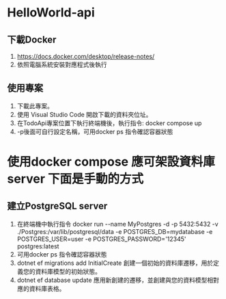 # HelloWorld-api

## 下載Docker

1. https://docs.docker.com/desktop/release-notes/
2. 依照電腦系統安裝對應程式後執行

## 使用專案

1. 下載此專案。
2. 使用 Visual Studio Code 開啟下載的資料夾位址。
3. 在TodoApi專案位置下執行終端機後，執行指令:  docker compose up
4. -p後面可自行設定名稱，可用docker ps 指令確認容器狀態

# 使用docker compose 應可架設資料庫server 下面是手動的方式

## 建立PostgreSQL server

1. 在終端機中執行指令 docker run --name MyPostgres -d -p 5432:5432 -v ./Postgres:/var/lib/postgresql/data -e POSTGRES_DB=mydatabase -e POSTGRES_USER=user -e POSTGRES_PASSWORD='12345' postgres:latest
2. 可用docker ps 指令確認容器狀態
3. dotnet ef migrations add InitialCreate 創建一個初始的資料庫遷移，用於定義您的資料庫模型的初始狀態。
4. dotnet ef database update              應用新創建的遷移，並創建與您的資料模型相對應的資料庫表格。
